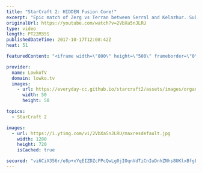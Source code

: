 ```yaml
---
title: "StarCraft 2: HIDDEN Fusion Core!"
excerpt: "Epic match of Zerg vs Terran between Serral and Kelazhur. Subscribe for more videos: http://lowko.tv/youtube Professional best-of-7: https://goo.gl/cLp2ev  There are many ways a Terran can try to slow down the Zerg's economy, however the Fusion Core is a rather uncommon option. Not only does it open"
originalUrl: https://youtube.com/watch?v=2VbXa5nJLRU
type: video
length: PT22M35S
publishedDateTime: 2017-10-17T12:08:42Z
heat: 51

featuredContent: "<iframe width=\"800\" height=\"500\" frameborder=\"0\" src=\"https://www.youtube.com/embed/2VbXa5nJLRU\" allow=\"accelerometer; autoplay; encrypted-media; gyroscope; picture-in-picture\" allowfullscreen></iframe>"

provider:
  name: LowkoTV
  domain: lowko.tv
  images:
    - url: https://everyday-cc.github.io/starcraft2/assets/images/organizations/lowko.tv-50x50.jpg
      width: 50
      height: 50

topics:
  - StarCraft 2

images:
  - url: https://i.ytimg.com/vi/2VbXa5nJLRU/maxresdefault.jpg
    width: 1280
    height: 720
    isCached: true

secured: "vi6CiX356r/e8p+xYqEIZDZcFPcQwLg0jIOqnVdTiCnIuDnhZNhs8UKlxBfgEHFnm+p5bDb3XCPTntzmdd3ezgFMlAWz2F5UTPoSZz/JZi2zqyqV0CnptMtcVjaUgNV4AIIOALYzLJJa0tjp82tINstMRjeekS2aup3H2YrH4T+SGlBFU3Rz/VwKp0VqP0njWrVxOwv7PSodY5VpuXqCIXwDxEBZOMG0c1JwOsXJw/4CeWT07wWT9wWmJ1wJvggN11tsuiU2fd8yEFSuKXfhPq/OVTzSS+/pMsGH+iAZB7wmVrAxcALGKzCIm59eL+gUImhuyCo7qZrjHuXBAF0lTlEhlEmMwPQhKdtLxYhJRgQQG7fhm3tsqIiTj7Nz4Yf1RD39jVtwaNpJ9rN/oX1Gc3L0h+U+awFumw/sb+bEpPy8C9Y7pSwH7B2EXF1yeCkD;WacwOyyJMgltggvSxU/lVQ=="
---
```


